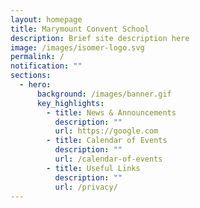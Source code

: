 ```yaml
---
layout: homepage
title: Marymount Convent School
description: Brief site description here
image: /images/isomer-logo.svg
permalink: /
notification: ""
sections:
  - hero:
      background: /images/banner.gif
      key_highlights:
        - title: News & Announcements
          description: ""
          url: https://google.com
        - title: Calendar of Events
          description: ""
          url: /calendar-of-events
        - title: Useful Links
          description: ""
          url: /privacy/
---
```

